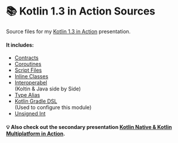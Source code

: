 # 📚 Kotlin 1.3 in Action Sources

Source files for my [Kotlin 1.3 in Action](https://slides.com/tobsefritz/kotlin-in-action/) presentation.

#### It includes:
 * [Contracts](/kotlin_presentation/src/main/kotlin/de/tfr/slides/contracts/Contracts.kt)
 * [Coroutines](/kotlin_presentation/src/main/kotlin/de/tfr/slides/coroutines)
 * [Script Files](/kotlin_presentation/src/main/kotlin/de/tfr/slides/scriptfiles)
 * [Inline Classes](/kotlin_presentation/src/main/kotlin/de/tfr/slides/scriptfiles)
 * [Interoperabel](/kotlin_presentation/src/main/kotlin/de/tfr/slides/scriptfiles)  
   (Koltin & Java side by Side)
 * [Type Alias](/kotlin_presentation/src/main/kotlin/de/tfr/slides/typealias)
 * [Kotlin Gradle DSL](/kotlin_presentation/build.gradle.kts)  
   (Used to configure this module)
 * [Unsigned Int](/kotlin_presentation/src/main/kotlin/de/tfr/slides/scriptfiles)
 
 #### 💡 Also check out the secondary presentation [Kotlin Native & Kotlin Multiplatform in Action](https://slides.com/tobsefritz/kotlin-native-multiplatform/).  